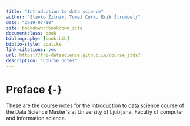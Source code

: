 ```yaml
--- 
title: "Introduction to data science"
author: "Slavko Žitnik, Tomaž Curk, Erik Štrumbelj"
date: "2019-07-18"
site: bookdown::bookdown_site
documentclass: book
bibliography: [book.bib]
biblio-style: apalike
link-citations: yes
url: https://fri-datascience.github.io/course_itds/
description: "Course notes"
---
```


# Preface {-}

These are the course notes for the Introduction to data science course of the Data Science Master's at University of Ljubljana, Faculty of computer and information science.

